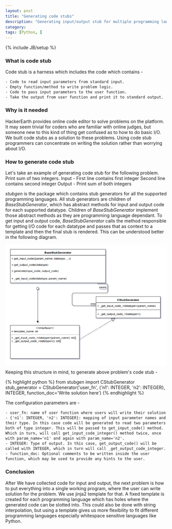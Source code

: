 ```yaml
---
layout: post
title: "Generating code stubs"
description: "Generating input/output stub for multiple programming languages"
category:
tags: [Python, ]
---
```

{% include JB/setup %}

### What is code stub

Code stub is a harness which includes the code which contains -

    - Code to read input parameters from standard input.
    - Empty function/method to write problem logic.
    - Code to pass input parameters to the user function.
    - Take the output from user function and print it to standard output.

### Why is it needed
HackerEarth provides online code editor to solve problems on the platform. It may seem trivial for coders who are familiar with online judges, but someone new to this kind of thing get confused as to how to do basic I/O. We built code stubs as a solution to these problems. Using code stub programmers can concentrate on writing the solution rather than worrying about I/O.

### How to generate code stub
Let's take an example of generating code stub for the following problem.
Print sum of two integers.
Input -
First line contains first integer
Second line contains second integer
Output -
Print sum of both integers

*stubgen* is the package which contains stub generators for all the supported programming languages. All stub generators are children of *BaseStubGenerator*, which has abstract methods for input and output code for each supported datatype. Children of *BaseStubGenerator* implement those abstract methods as they are programming language dependant. To get input and output code,  *BaseStubGenerator* calls the method responsible for getting I/O code for each datatype and passes that as context to a template and then the final stub is rendered.
This can be understood better in the following diagram.

<img style="display: block; margin: 0 auto;" src="/images/codestub_diagram.png" alt="Codestub Architecture" title="Depiction of the codestub architecture"/>

Keeping this structure in mind, to generate above problem's code stub -

{% highlight python %}
from stubgen import CStubGenerator
stub_generator = CStubGenerator('user_fn',
                                {'n1': INTEGER, 'n2': INTEGER},
                                INTEGER,
                                function_doc='Write solution here')
{% endhighlight %}

The configuration parameters are -

    - user_fn: name of user function where users will write their solution
    - {'n1': INTEGER, 'n2': INTEGER}: mapping of input parameter names and their type. In this case code will be generated to read two parameters both of type integer. This will be passed to get_input_code() method. Which in turn, will call get_input_code_integer() method twice, once with param_name='n1' and again with param_name='n2'.
    - INTEGER: Type of output. In this case, get_output_code() will be called with INTEGER, which in turn will call _get_output_code_integer.
    - function_doc: Optional comments to be written inside the user function, which may be used to provide any hints to the user.

### Conclusion

After We have collected code for input and output, the next problem is how to put everything into a single working program, where the user can write solution for the problem. We use jinja2 template for that. A fixed template is created for each programming language which has holes where the generated code can be slotted into. This could also be done with string interpolation, but using a template gives us more flexibility to fit different programming languages especially whitespace sensitive languages like Python.
